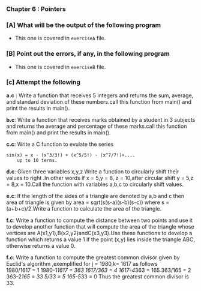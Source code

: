 ### Chapter 6 : Pointers

### [A] What will be the output of the following program

- This one is covered in `exerciseA` file.

### [B] Point out the errors, if any, in the following program

- This one is covered in `exerciseB` file.

### [c] Attempt the following

**a.c** : Write a function that receives 5 integers and returns the sum,
          average, and standard deviation of these numbers.call this function
          from main() and print the results in main().

**b.c**: Write a function that receives marks obtained by a student in 3 subjects
         and returns the average and percentage of these marks.call this function
         from main() and print the results in main().

**c.c**: Write a C function to evulate the series

	sin(x) = x - (x^3/3!) + (x^5/5!) - (x^7/7!)+....
        up to 10 terms.

**d.c**: Given three variables x,y,z Write a function to circularly shift their
         values to right .In other words if x = 5,y = 8, z = 10,after circular
         shift y = 5,z = 8,x = 10.Call the function with variables a,b,c to 
         circularly shift values.

**e.c**: If the length of the sides of a triangle are denoted by a,b
         and c then area of triangle is given by 
		 area = sqrt(s(s-a)(s-b)(s-c))
         where s = (a+b+c)/2.Write a function to calculate the area of
         the triangle.

**f.c**: Write a function to compute the distance between two points and 
         use it to develop another function that will compute the area of 
         the triangle whose vertices are A(x1,y1),B(x2,y2)andC(x3,y3).Use
         these functions to develop a function which returns a value 1 if
         the point (x,y) lies inside the triangle ABC, otherwise returns
         a value 0.

**f.c**: Write a function to compute the greatest common divisor given by 
         Euclid's algorithm ,exemplified for j = 1980,k= 1617 as follows	
	1980/1617 = 1     	1980-1*1617 = 363
	1617/363 = 4 		1617-4*363 = 165
	363/165 = 2		363-2*165 = 33
	5/33 = 5		165-5*33 = 0
       Thus the greatest common divisor is 33.
